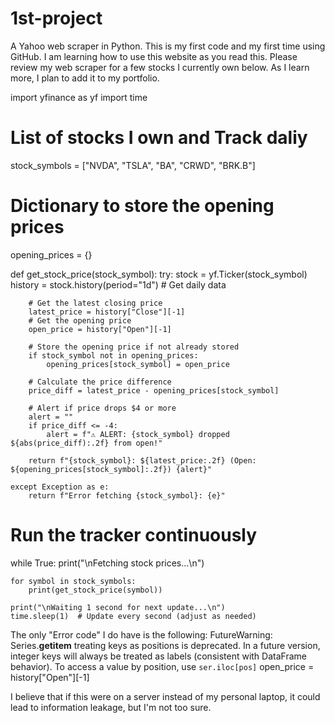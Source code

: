 # 1st-project
A Yahoo web scraper in Python. This is my first code and my first time using GitHub. I am learning how to use this website as you read this. Please review my web scraper for a few stocks I currently own below. As I learn more, I plan to add it to my portfolio.

import yfinance as yf
import time

# List of stocks I own and Track daliy
stock_symbols = ["NVDA", "TSLA", "BA", "CRWD", "BRK.B"]

# Dictionary to store the opening prices
opening_prices = {}


def get_stock_price(stock_symbol):
    try:
        stock = yf.Ticker(stock_symbol)
        history = stock.history(period="1d")  # Get daily data

        # Get the latest closing price
        latest_price = history["Close"][-1]
        # Get the opening price
        open_price = history["Open"][-1]

        # Store the opening price if not already stored
        if stock_symbol not in opening_prices:
            opening_prices[stock_symbol] = open_price

        # Calculate the price difference
        price_diff = latest_price - opening_prices[stock_symbol]

        # Alert if price drops $4 or more
        alert = ""
        if price_diff <= -4:
            alert = f"⚠️ ALERT: {stock_symbol} dropped ${abs(price_diff):.2f} from open!"

        return f"{stock_symbol}: ${latest_price:.2f} (Open: ${opening_prices[stock_symbol]:.2f}) {alert}"

    except Exception as e:
        return f"Error fetching {stock_symbol}: {e}"


# Run the tracker continuously
while True:
    print("\nFetching stock prices...\n")

    for symbol in stock_symbols:
        print(get_stock_price(symbol))

    print("\nWaiting 1 second for next update...\n")
    time.sleep(1)  # Update every second (adjust as needed)





The only "Error code" I do have is the following: FutureWarning: Series.__getitem__ treating keys as positions is deprecated. In a future version, integer keys will always be treated as labels (consistent with DataFrame behavior). To access a value by position, use `ser.iloc[pos]`
  open_price = history["Open"][-1]

I believe that if this were on a server instead of my personal laptop, it could lead to information leakage, but I'm not too sure.
